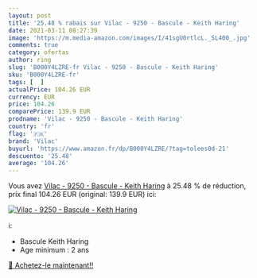 ```yaml
---
layout: post
title: '25.48 % rabais sur Vilac - 9250 - Bascule - Keith Haring'
date: 2021-03-11 08:27:39
image: 'https://m.media-amazon.com/images/I/41sgU0rtlcL._SL400_.jpg'
comments: true
category: ofertas
author: ring
slug: 'B000Y4LZRE-fr Vilac - 9250 - Bascule - Keith Haring'
sku: 'B000Y4LZRE-fr'
tags: [  ]
actualPrice: 104.26 EUR
currency: EUR
price: 104.26
comparePrice: 139.9 EUR
prodname: 'Vilac - 9250 - Bascule - Keith Haring'
country: 'fr'
flag: '🇫🇷'
brand: 'Vilac'
buyurl: 'https://www.amazon.fr/dp/B000Y4LZRE/?tag=tolees0d-21'
descuento: '25.48'
average: '104.26'
---
```


Vous avez [Vilac - 9250 - Bascule - Keith Haring](https://www.amazon.fr/dp/B000Y4LZRE/?tag=tolees0d-21)  à  25.48 % de réduction, prix final  104.26 EUR (original: 139.9 EUR) ici:

[![Vilac - 9250 - Bascule - Keith Haring](https://m.media-amazon.com/images/I/41sgU0rtlcL._SL400_.jpg)](https://www.amazon.fr/dp/B000Y4LZRE/?tag=tolees0d-21)

ℹ️:

- Bascule Keith Haring
- Age minimum : 2 ans

[🛒 Achetez-le maintenant!!](https://www.amazon.fr/dp/B000Y4LZRE/?tag=tolees0d-21)
